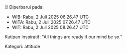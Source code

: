 ⏰ Diperbarui pada:
- WIB: Rabu, 2 Juli 2025 06.26.47 UTC
- WITA: Rabu, 2 Juli 2025 07.26.47 UTC
- WIT: Rabu, 2 Juli 2025 08.26.47 UTC

Kutipan Inspiratif:
"All things are ready if our mind be so."


Kategori: attitude

